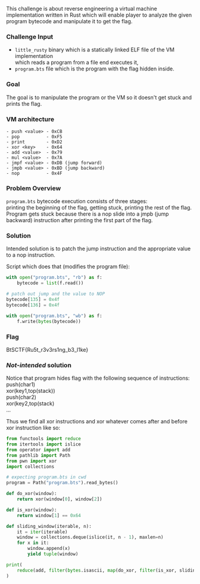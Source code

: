 This challenge is about reverse engineering a virtual machine implementation written in Rust
which will enable player to analyze the given program bytecode and manipulate it to get the flag.

### Challenge Input
- `little_rusty` binary which is a statically linked ELF file of the VM implementation \
  which reads a program from a file end executes it,
- `program.bts` file which is the program with the flag hidden inside.

### Goal
The goal is to manipulate the program or the VM so it doesn't get stuck and prints the flag.

### VM architecture
```
- push <value> - 0xCB
- pop          - 0xF5
- print        - 0xD2
- xor <key>    - 0x64
- add <value>  - 0x79
- mul <value>  - 0x7A
- jmpf <value> - 0xDB (jump forward)
- jmpb <value> - 0xBD (jump backward)
- nop          - 0x4F
```

### Problem Overview
`program.bts` bytecode execution consists of three stages: \
printing the beginning of the flag, getting stuck, printing the rest of the flag. \
Program gets stuck because there is a nop slide into a jmpb (jump backward) instruction after printing the first part of the flag.

### Solution
Intended solution is to patch the jump instruction and the appropriate value to a nop instruction.

Script which does that (modifies the program file):
```python
with open("program.bts", "rb") as f:
    bytecode = list(f.read())

# patch out jump and the value to NOP
bytecode[135] = 0x4f
bytecode[136] = 0x4f

with open("program.bts", "wb") as f:
    f.write(bytes(bytecode))
```

### Flag
BtSCTF{Ru5t_r3v3rs1ng_b3_l1ke}


### *Not-intended* solution
Notice that program hides flag with the following sequence of instructions:  
push(char1)  
xor(key1,top(stack))  
push(char2)  
xor(key2,top(stack)  
...  

Thus we find all xor instructions and xor whatever comes after and before xor instruction like so:
```py
from functools import reduce
from itertools import islice
from operator import add
from pathlib import Path
from pwn import xor
import collections

# expecting program.bts in cwd
program = Path("program.bts").read_bytes()

def do_xor(window):
    return xor(window[0], window[2])

def is_xor(window):
    return window[1] == 0x64

def sliding_window(iterable, n):
    it = iter(iterable)
    window = collections.deque(islice(it, n - 1), maxlen=n)
    for x in it:
        window.append(x)
        yield tuple(window)

print(
    reduce(add, filter(bytes.isascii, map(do_xor, filter(is_xor, sliding_window(program, 3))))).decode()
)
```

